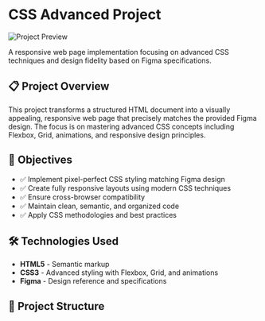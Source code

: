 # CSS Advanced Project

![Project Preview](https://via.placeholder.com/800x400/35424e/ffffff?text=CSS+Advanced+Project)

A responsive web page implementation focusing on advanced CSS techniques and design fidelity based on Figma specifications.

## 📋 Project Overview

This project transforms a structured HTML document into a visually appealing, responsive web page that precisely matches the provided Figma design. The focus is on mastering advanced CSS concepts including Flexbox, Grid, animations, and responsive design principles.

## 🎯 Objectives

- ✅ Implement pixel-perfect CSS styling matching Figma design
- ✅ Create fully responsive layouts using modern CSS techniques
- ✅ Ensure cross-browser compatibility
- ✅ Maintain clean, semantic, and organized code
- ✅ Apply CSS methodologies and best practices

## 🛠️ Technologies Used

- **HTML5** - Semantic markup
- **CSS3** - Advanced styling with Flexbox, Grid, and animations
- **Figma** - Design reference and specifications

## 📁 Project Structure
